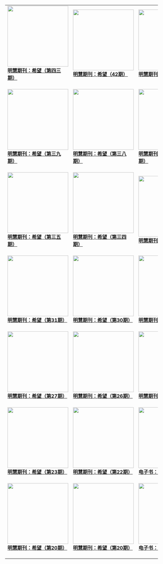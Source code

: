 |||||
|---|---|---|---|
|[<img width="200px" src="http://qikan.minghui.org/mhqkpage/qikanimage/2021/01/19/xiwang43_a3_read-cover.png" ><br/><b> 明慧期刊：希望（第四三期）</b><br/><br/>](../pages/xiwang/201192.md)|[<img width="200px" src="http://qikan.minghui.org/mhqkpage/qikanimage/2020/10/19/xiwang42_a4_read-cover.png" ><br/><b> 明慧期刊：希望（42期）</b><br/><br/>](../pages/xiwang/199841.md)|[<img width="200px" src="http://qikan.minghui.org/mhqkpage/qikanimage/2020/07/28/xiwang41_a3_read-cover.png" ><br/><b> 明慧期刊：希望（41期）</b><br/><br/>](../pages/xiwang/198599.md)|[<img width="200px" src="http://qikan.minghui.org/mhqkpage/qikanimage/2020/04/04/xiwang40_a4_read-cover.png" ><br/><b> 明慧期刊：希望（第四零期）</b><br/><br/>](../pages/xiwang/197044.md)|
|[<img width="200px" src="http://qikan.minghui.org/mhqkpage/qikanimage/2020/01/19/xiwang39_a4_read-cover.png" ><br/><b> 明慧期刊：希望（第三九期）</b><br/><br/>](../pages/xiwang/196101.md)|[<img width="200px" src="http://qikan.minghui.org/mhqkpage/qikanimage/2019/10/11/xiwang38_a5_read-cover.png" ><br/><b> 明慧期刊：希望（第三八期）</b><br/><br/>](../pages/xiwang/194750.md)|[<img width="200px" src="http://qikan.minghui.org/mhqkpage/qikanimage/2019/07/15/xiwang37_a5_read-cover.png" ><br/><b> 明慧期刊：希望（第三七期）</b><br/><br/>](../pages/xiwang/193577.md)|[<img width="200px" src="http://qikan.minghui.org/mhqkpage/qikanimage/2019/04/11/xiwang36_a5_read-cover.png" ><br/><b> 明慧期刊：希望（第三六期）</b><br/><br/>](../pages/xiwang/192357.md)|
|[<img width="200px" src="http://qikan.minghui.org/mhqkpage/qikanimage/2019/01/13/xiwang35_a5_read-cover.png" ><br/><b> 明慧期刊：希望（第三五期）</b><br/><br/>](../pages/xiwang/191360.md)|[<img width="200px" src="http://qikan.minghui.org/mhqkpage/qikanimage/2018/10/16/xiwang34_a5_read-cover.png" ><br/><b> 明慧期刊：希望（第三四期）</b><br/><br/>](../pages/xiwang/190194.md)|[<img width="200px" src="http://qikan.minghui.org/mhqkpage/qikanimage/2018/07/14/xiwang33_a5_read-cover.png" ><br/><b> 明慧期刊：希望（33期）</b><br/><br/>](../pages/xiwang/188944.md)|[<img width="200px" src="http://qikan.minghui.org/mhqkpage/qikanimage/2018/04/16/xiwang32_a5_read-cover.png" ><br/><b> 明慧期刊：希望（第32期）</b><br/><br/>](../pages/xiwang/187814.md)|
|[<img width="200px" src="http://qikan.minghui.org/mhqkpage/qikanimage/2018/01/27/xiwang31_a5_read-cover.png" ><br/><b> 明慧期刊：希望（第31期）</b><br/><br/>](../pages/xiwang/186813.md)|[<img width="200px" src="http://qikan.minghui.org/mhqkpage/qikanimage/2017/11/24/xiwang30_a5_read-cover.png" ><br/><b> 明慧期刊：希望（第30期）</b><br/><br/>](../pages/xiwang/185894.md)|[<img width="200px" src="http://qikan.minghui.org/mhqkpage/qikanimage/2017/09/24/xiwang29_a5_read-cover.png" ><br/><b> 明慧期刊：希望（第29期）</b><br/><br/>](../pages/xiwang/184964.md)|[<img width="200px" src="http://qikan.minghui.org/mhqkpage/qikanimage/2017/08/09/xiwang28_a5_read-cover.png" ><br/><b> 明慧期刊：希望（第28期）</b><br/><br/>](../pages/xiwang/184170.md)|
|[<img width="200px" src="http://qikan.minghui.org/mhqkpage/qikanimage/2017/02/17/xiwang27_a5_read-cover.png" ><br/><b> 明慧期刊：希望（第27期）</b><br/><br/>](../pages/xiwang/181449.md)|[<img width="200px" src="http://qikan.minghui.org/mhqkpage/qikanimage/2016/11/12/xiwang26_a5_read-cover.png" ><br/><b> 明慧期刊：希望（第26期）</b><br/><br/>](../pages/xiwang/179969.md)|[<img width="200px" src="http://qikan.minghui.org/mhqkpage/qikanimage/2016/08/03/xiwang25_read_a5-cover.png" ><br/><b> 明慧期刊：希望（第25期）</b><br/><br/>](../pages/xiwang/178314.md)|[<img width="200px" src="http://qikan.minghui.org/mhqkpage/qikanimage/2016/03/13/xiwang24_a5_read-cover.png" ><br/><b> 明慧期刊：希望（第24期）</b><br/><br/>](../pages/xiwang/176098.md)|
|[<img width="200px" src="http://qikan.minghui.org/mhqkpage/qikanimage/2015/09/09/xiwang23_a5_read-cover.png" ><br/><b> 明慧期刊：希望（第23期）</b><br/><br/>](../pages/xiwang/173154.md)|[<img width="200px" src="http://qikan.minghui.org/mhqkpage/qikanimage/2015/06/19/xiwang22_a5_read-cover.png" ><br/><b> 明慧期刊：希望（第22期）</b><br/><br/>](../pages/xiwang/171839.md)|[<img width="200px" src="http://qikan.minghui.org/mhqkpage/qikanimage/2015/05/15/xw-21-read-cover.png" ><br/><b> 电子书：希望（第21期）</b><br/><br/>](../pages/xiwang/171310.md)|[<img width="200px" src="http://qikan.minghui.org/mhqkpage/qikanimage/2015/03/16/xw-21-read-cover.png" ><br/><b> 明慧期刊：希望（第21期）</b><br/><br/>](../pages/xiwang/170485.md)|
|[<img width="200px" src="http://qikan.minghui.org/mhqkpage/qikanimage/2014/10/30/xw-20-read-cover.png" ><br/><b> 明慧期刊：希望（第20期）</b><br/><br/>](../pages/xiwang/168471.md)|[<img width="200px" src="http://qikan.minghui.org/mhqkpage/qikanimage/2014/09/05/xw-20-read-cover.png" ><br/><b> 明慧期刊：希望（第20期）</b><br/><br/>](../pages/xiwang/167609.md)|[<img width="200px" src="http://qikan.minghui.org/mhqkpage/qikanimage/2014/05/16/xw-19-read1-cover.png" ><br/><b> 电子书：希望（第19期）</b><br/><br/>](../pages/xiwang/165829.md)|[<img width="200px" src="http://qikan.minghui.org/mhqkpage/qikanimage/2014/03/15/xw-19-read1-cover.png" ><br/><b> 明慧期刊：希望（第19期）</b><br/><br/>](../pages/xiwang/164872.md)|
